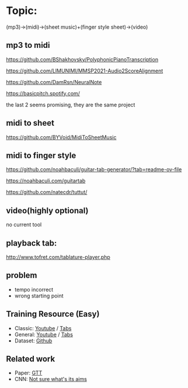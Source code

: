 # Topic:
(mp3)->(midi)->(sheet music)+(finger style sheet)->(video)

## mp3 to midi
https://github.com/BShakhovsky/PolyphonicPianoTranscription

https://github.com/LIMUNIMI/MMSP2021-Audio2ScoreAlignment

https://github.com/DamRsn/NeuralNote

https://basicpitch.spotify.com/

the last 2 seems promising, they are the same project

## midi to sheet
https://github.com/BYVoid/MidiToSheetMusic

## midi to finger style
https://github.com/noahbaculi/guitar-tab-generator/?tab=readme-ov-file

https://noahbaculi.com/guitartab

https://github.com/natecdr/tuttut/


## video(highly optional) 
no current tool

## playback tab:
http://www.tofret.com/tablature-player.php

## problem
- tempo incorrect
- wrong starting point

## Training Resource (Easy)
- Classic: [Youtube](https://www.youtube.com/@deakteetranscriptions/videos) / [Tabs](https://www.patreon.com/collection/213952?view=expanded)
- General: [Youtube](https://www.youtube.com/@vvxoFingerstyleTab/videos) / [Tabs](https://www.vvxofingerstyletab.com/soundtrack-mobile-legends.html)
- Dataset: [Github](https://github.com/marl/GuitarSet/tree/master?tab=readme-ov-file)

## Related work
- Paper: [GTT](https://arxiv.org/pdf/2309.09085)
- CNN: [Not sure what's its aims](https://github.com/andywiggins/tab-cnn/tree/master)
